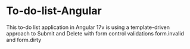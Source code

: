 # To-do-list-Angular
This to-do list application in Angular 17v is using a template-driven approach to Submit and Delete with form control validations form.invalid and form.dirty
